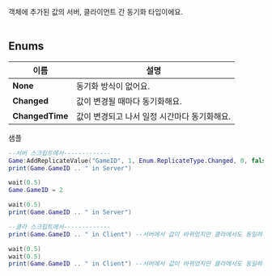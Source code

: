 
객체에 추가된 값의 서버, 클라이언트 간 동기화 타입이에요. <br>
<br>
## **Enums**

 **이름** | **설명** |
 --- | --- |
**None** |동기화 방식이 없어요. |
**Changed** |값이 변경될 때마다 동기화해요. |
**ChangedTime** |값이 변경되고 나서 일정 시간마다 동기화해요. |

샘플 <br>

```lua
--서버 스크립트에서-------------
Game:AddReplicateValue("GameID", 1, Enum.ReplicateType.Changed, 0, false) --서버와 클라이언트간 동기화되는 값을 등록하고 초기값을 설정한뒤, 값이 변경될때마다 호출되게 해요.
print(Game.GameID .. " in Server")

wait(0.5)
Game.GameID = 2

wait(0.5)
print(Game.GameID .. " in Server")

--클라 스크립트에서-------------
print(Game.GameID .. " in Client") --서버에서 값이 바뀌었지만 클라에서도 동일하게 출력돼요.

wait(0.5)
wait(0.5)
print(Game.GameID .. " in Client") --서버에서 값이 바뀌었지만 클라에서도 동일하게 출력돼요.
```
